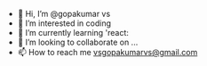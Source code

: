 - 👋 Hi, I’m @gopakumar vs
- 👀 I’m interested in coding 
- 🌱 I’m currently learning 'react:
- 💞️ I’m looking to collaborate on ...
- 📫 How to reach me vsgopakumarvs@gmail.com

<!---
vsgop/vsgop is a ✨ special ✨ repository because its `README.md` (this file) appears on your GitHub profile.
You can click the Preview link to take a look at your changes.
--->
